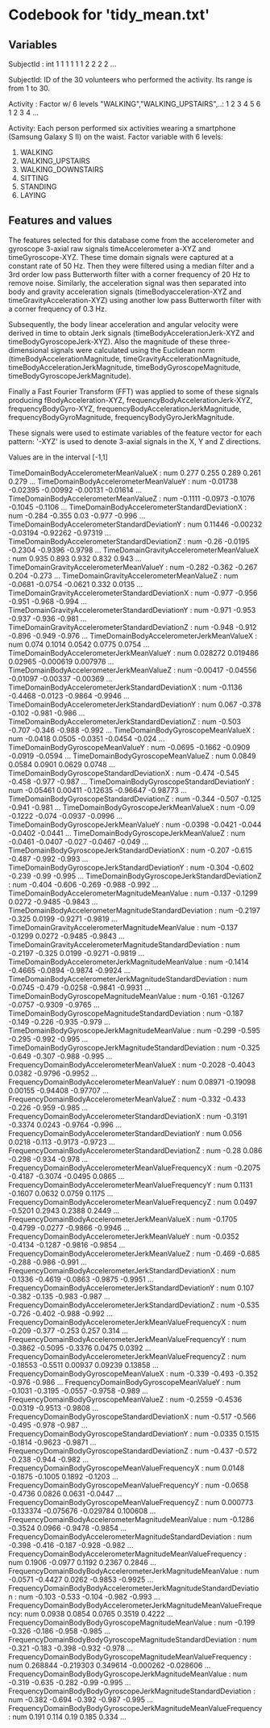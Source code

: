 # Codebook for 'tidy_mean.txt'

## Variables

SubjectId                                                          : int  1 1 1 1 1 1 2 2 2 2 ...

SubjectId: ID of the 30 volunteers who performed the activity. Its range is from 1 to 30.


Activity                                                           : Factor w/ 6 levels "WALKING","WALKING_UPSTAIRS",..: 1 2 3 4 5 6 1 2 3 4 ...

Activity: Each person performed six activities wearing a smartphone (Samsung Galaxy S II) on the waist. Factor variable with 6 levels:
1. WALKING
2. WALKING_UPSTAIRS
3. WALKING_DOWNSTAIRS
4. SITTING
5. STANDING
6. LAYING


## Features and values

The features selected for this database come from the accelerometer and gyroscope 3-axial raw signals timeAccelerometer a-XYZ and timeGyroscope-XYZ. These time domain signals were captured at a constant rate of 50 Hz. Then they were filtered using a median filter and a 3rd order low pass Butterworth filter with a corner frequency of 20 Hz to remove noise. Similarly, the acceleration signal was then separated into body and gravity acceleration signals (timeBodyacceleration-XYZ and timeGravityAcceleration-XYZ) using another low pass Butterworth filter with a corner frequency of 0.3 Hz.

Subsequently, the body linear acceleration and angular velocity were derived in time to obtain Jerk signals (timeBodyAccelerationJerk-XYZ and timeBodyGyroscopeJerk-XYZ). Also the magnitude of these three-dimensional signals were calculated using the Euclidean norm (timeBodyAccelerationMagnitude, timeGravityAccelerationMagnitude, timeBodyAccelerationJerkMagnitude, timeBodyGyroscopeMagnitude, timeBodyGyroscopeJerkMagnitude).

Finally a Fast Fourier Transform (FFT) was applied to some of these signals producing fBodyAcceleration-XYZ, frequencyBodyAccelerationJerk-XYZ, frequencyBodyGyro-XYZ, frequencyBodyAccelerationJerkMagnitude, frequencyBodyGyroMagnitude, frequencyBodyGyroJerkMagnitude.

These signals were used to estimate variables of the feature vector for each pattern:
'-XYZ' is used to denote 3-axial signals in the X, Y and Z directions.

Values are in the interval [-1,1]

  
  TimeDomainBodyAccelerometerMeanValueX                              : num  0.277 0.255 0.289 0.261 0.279 ...
  TimeDomainBodyAccelerometerMeanValueY                              : num  -0.01738 -0.02395 -0.00992 -0.00131 -0.01614 ...
  TimeDomainBodyAccelerometerMeanValueZ                              : num  -0.1111 -0.0973 -0.1076 -0.1045 -0.1106 ...
  TimeDomainBodyAccelerometerStandardDeviationX                      : num  -0.284 -0.355 0.03 -0.977 -0.996 ...
  TimeDomainBodyAccelerometerStandardDeviationY                      : num  0.11446 -0.00232 -0.03194 -0.92262 -0.97319 ...
  TimeDomainBodyAccelerometerStandardDeviationZ                      : num  -0.26 -0.0195 -0.2304 -0.9396 -0.9798 ...
  TimeDomainGravityAccelerometerMeanValueX                           : num  0.935 0.893 0.932 0.832 0.943 ...
  TimeDomainGravityAccelerometerMeanValueY                           : num  -0.282 -0.362 -0.267 0.204 -0.273 ...
  TimeDomainGravityAccelerometerMeanValueZ                           : num  -0.0681 -0.0754 -0.0621 0.332 0.0135 ...
  TimeDomainGravityAccelerometerStandardDeviationX                   : num  -0.977 -0.956 -0.951 -0.968 -0.994 ...
  TimeDomainGravityAccelerometerStandardDeviationY                   : num  -0.971 -0.953 -0.937 -0.936 -0.981 ...
  TimeDomainGravityAccelerometerStandardDeviationZ                   : num  -0.948 -0.912 -0.896 -0.949 -0.976 ...
  TimeDomainBodyAccelerometerJerkMeanValueX                          : num  0.074 0.1014 0.0542 0.0775 0.0754 ...
  TimeDomainBodyAccelerometerJerkMeanValueY                          : num  0.028272 0.019486 0.02965 -0.000619 0.007976 ...
  TimeDomainBodyAccelerometerJerkMeanValueZ                          : num  -0.00417 -0.04556 -0.01097 -0.00337 -0.00369 ...
  TimeDomainBodyAccelerometerJerkStandardDeviationX                  : num  -0.1136 -0.4468 -0.0123 -0.9864 -0.9946 ...
  TimeDomainBodyAccelerometerJerkStandardDeviationY                  : num  0.067 -0.378 -0.102 -0.981 -0.986 ...
  TimeDomainBodyAccelerometerJerkStandardDeviationZ                  : num  -0.503 -0.707 -0.346 -0.988 -0.992 ...
  TimeDomainBodyGyroscopeMeanValueX                                  : num  -0.0418 0.0505 -0.0351 -0.0454 -0.024 ...
  TimeDomainBodyGyroscopeMeanValueY                                  : num  -0.0695 -0.1662 -0.0909 -0.0919 -0.0594 ...
  TimeDomainBodyGyroscopeMeanValueZ                                  : num  0.0849 0.0584 0.0901 0.0629 0.0748 ...
  TimeDomainBodyGyroscopeStandardDeviationX                          : num  -0.474 -0.545 -0.458 -0.977 -0.987 ...
  TimeDomainBodyGyroscopeStandardDeviationY                          : num  -0.05461 0.00411 -0.12635 -0.96647 -0.98773 ...
  TimeDomainBodyGyroscopeStandardDeviationZ                          : num  -0.344 -0.507 -0.125 -0.941 -0.981 ...
  TimeDomainBodyGyroscopeJerkMeanValueX                              : num  -0.09 -0.1222 -0.074 -0.0937 -0.0996 ...
  TimeDomainBodyGyroscopeJerkMeanValueY                              : num  -0.0398 -0.0421 -0.044 -0.0402 -0.0441 ...
  TimeDomainBodyGyroscopeJerkMeanValueZ                              : num  -0.0461 -0.0407 -0.027 -0.0467 -0.049 ...
  TimeDomainBodyGyroscopeJerkStandardDeviationX                      : num  -0.207 -0.615 -0.487 -0.992 -0.993 ...
  TimeDomainBodyGyroscopeJerkStandardDeviationY                      : num  -0.304 -0.602 -0.239 -0.99 -0.995 ...
  TimeDomainBodyGyroscopeJerkStandardDeviationZ                      : num  -0.404 -0.606 -0.269 -0.988 -0.992 ...
  TimeDomainBodyAccelerometerMagnitudeMeanValue                      : num  -0.137 -0.1299 0.0272 -0.9485 -0.9843 ...
  TimeDomainBodyAccelerometerMagnitudeStandardDeviation              : num  -0.2197 -0.325 0.0199 -0.9271 -0.9819 ...
  TimeDomainGravityAccelerometerMagnitudeMeanValue                   : num  -0.137 -0.1299 0.0272 -0.9485 -0.9843 ...
  TimeDomainGravityAccelerometerMagnitudeStandardDeviation           : num  -0.2197 -0.325 0.0199 -0.9271 -0.9819 ...
  TimeDomainBodyAccelerometerJerkMagnitudeMeanValue                  : num  -0.1414 -0.4665 -0.0894 -0.9874 -0.9924 ...
  TimeDomainBodyAccelerometerJerkMagnitudeStandardDeviation          : num  -0.0745 -0.479 -0.0258 -0.9841 -0.9931 ...
  TimeDomainBodyGyroscopeMagnitudeMeanValue                          : num  -0.161 -0.1267 -0.0757 -0.9309 -0.9765 ...
  TimeDomainBodyGyroscopeMagnitudeStandardDeviation                  : num  -0.187 -0.149 -0.226 -0.935 -0.979 ...
  TimeDomainBodyGyroscopeJerkMagnitudeMeanValue                      : num  -0.299 -0.595 -0.295 -0.992 -0.995 ...
  TimeDomainBodyGyroscopeJerkMagnitudeStandardDeviation              : num  -0.325 -0.649 -0.307 -0.988 -0.995 ...
  FrequencyDomainBodyAccelerometerMeanValueX                         : num  -0.2028 -0.4043 0.0382 -0.9796 -0.9952 ...
  FrequencyDomainBodyAccelerometerMeanValueY                         : num  0.08971 -0.19098 0.00155 -0.94408 -0.97707 ...
  FrequencyDomainBodyAccelerometerMeanValueZ                         : num  -0.332 -0.433 -0.226 -0.959 -0.985 ...
  FrequencyDomainBodyAccelerometerStandardDeviationX                 : num  -0.3191 -0.3374 0.0243 -0.9764 -0.996 ...
  FrequencyDomainBodyAccelerometerStandardDeviationY                 : num  0.056 0.0218 -0.113 -0.9173 -0.9723 ...
  FrequencyDomainBodyAccelerometerStandardDeviationZ                 : num  -0.28 0.086 -0.298 -0.934 -0.978 ...
  FrequencyDomainBodyAccelerometerMeanValueFrequencyX                : num  -0.2075 -0.4187 -0.3074 -0.0495 0.0865 ...
  FrequencyDomainBodyAccelerometerMeanValueFrequencyY                : num  0.1131 -0.1607 0.0632 0.0759 0.1175 ...
  FrequencyDomainBodyAccelerometerMeanValueFrequencyZ                : num  0.0497 -0.5201 0.2943 0.2388 0.2449 ...
  FrequencyDomainBodyAccelerometerJerkMeanValueX                     : num  -0.1705 -0.4799 -0.0277 -0.9866 -0.9946 ...
  FrequencyDomainBodyAccelerometerJerkMeanValueY                     : num  -0.0352 -0.4134 -0.1287 -0.9816 -0.9854 ...
  FrequencyDomainBodyAccelerometerJerkMeanValueZ                     : num  -0.469 -0.685 -0.288 -0.986 -0.991 ...
  FrequencyDomainBodyAccelerometerJerkStandardDeviationX             : num  -0.1336 -0.4619 -0.0863 -0.9875 -0.9951 ...
  FrequencyDomainBodyAccelerometerJerkStandardDeviationY             : num  0.107 -0.382 -0.135 -0.983 -0.987 ...
  FrequencyDomainBodyAccelerometerJerkStandardDeviationZ             : num  -0.535 -0.726 -0.402 -0.988 -0.992 ...
  FrequencyDomainBodyAccelerometerJerkMeanValueFrequencyX            : num  -0.209 -0.377 -0.253 0.257 0.314 ...
  FrequencyDomainBodyAccelerometerJerkMeanValueFrequencyY            : num  -0.3862 -0.5095 -0.3376 0.0475 0.0392 ...
  FrequencyDomainBodyAccelerometerJerkMeanValueFrequencyZ            : num  -0.18553 -0.5511 0.00937 0.09239 0.13858 ...
  FrequencyDomainBodyGyroscopeMeanValueX                             : num  -0.339 -0.493 -0.352 -0.976 -0.986 ...
  FrequencyDomainBodyGyroscopeMeanValueY                             : num  -0.1031 -0.3195 -0.0557 -0.9758 -0.989 ...
  FrequencyDomainBodyGyroscopeMeanValueZ                             : num  -0.2559 -0.4536 -0.0319 -0.9513 -0.9808 ...
  FrequencyDomainBodyGyroscopeStandardDeviationX                     : num  -0.517 -0.566 -0.495 -0.978 -0.987 ...
  FrequencyDomainBodyGyroscopeStandardDeviationY                     : num  -0.0335 0.1515 -0.1814 -0.9623 -0.9871 ...
  FrequencyDomainBodyGyroscopeStandardDeviationZ                     : num  -0.437 -0.572 -0.238 -0.944 -0.982 ...
  FrequencyDomainBodyGyroscopeMeanValueFrequencyX                    : num  0.0148 -0.1875 -0.1005 0.1892 -0.1203 ...
  FrequencyDomainBodyGyroscopeMeanValueFrequencyY                    : num  -0.0658 -0.4736 0.0826 0.0631 -0.0447 ...
  FrequencyDomainBodyGyroscopeMeanValueFrequencyZ                    : num  0.000773 -0.133374 -0.075676 -0.029784 0.100608 ...
  FrequencyDomainBodyAccelerometerMagnitudeMeanValue                 : num  -0.1286 -0.3524 0.0966 -0.9478 -0.9854 ...
  FrequencyDomainBodyAccelerometerMagnitudeStandardDeviation         : num  -0.398 -0.416 -0.187 -0.928 -0.982 ...
  FrequencyDomainBodyAccelerometerMagnitudeMeanValueFrequency        : num  0.1906 -0.0977 0.1192 0.2367 0.2846 ...
  FrequencyDomainBodyBodyAccelerometerJerkMagnitudeMeanValue         : num  -0.0571 -0.4427 0.0262 -0.9853 -0.9925 ...
  FrequencyDomainBodyBodyAccelerometerJerkMagnitudeStandardDeviation : num  -0.103 -0.533 -0.104 -0.982 -0.993 ...
  FrequencyDomainBodyBodyAccelerometerJerkMagnitudeMeanValueFrequency: num  0.0938 0.0854 0.0765 0.3519 0.4222 ...
  FrequencyDomainBodyBodyGyroscopeMagnitudeMeanValue                 : num  -0.199 -0.326 -0.186 -0.958 -0.985 ...
  FrequencyDomainBodyBodyGyroscopeMagnitudeStandardDeviation         : num  -0.321 -0.183 -0.398 -0.932 -0.978 ...
  FrequencyDomainBodyBodyGyroscopeMagnitudeMeanValueFrequency        : num  0.268844 -0.219303 0.349614 -0.000262 -0.028606 ...
  FrequencyDomainBodyBodyGyroscopeJerkMagnitudeMeanValue             : num  -0.319 -0.635 -0.282 -0.99 -0.995 ...
  FrequencyDomainBodyBodyGyroscopeJerkMagnitudeStandardDeviation     : num  -0.382 -0.694 -0.392 -0.987 -0.995 ...
  FrequencyDomainBodyBodyGyroscopeJerkMagnitudeMeanValueFrequency    : num  0.191 0.114 0.19 0.185 0.334 ...


